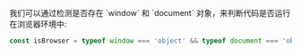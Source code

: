 我们可以通过检测是否存在 \`window\` 和 \`document\` 对象，来判断代码是否运行在浏览器环境中: 

~~~ javascript
const isBrowser = typeof window === 'object' && typeof document === 'object';
~~~